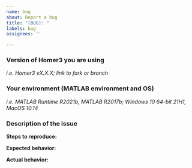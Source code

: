 ```yaml
---
name: bug
about: Report a bug
title: "[BUG]: "
labels: bug
assignees: ''

---
```


### Version of Homer3 you are using
*i.e. Homer3 vX.X.X; link to fork or branch*

### Your environment (MATLAB environment and OS)
*i.e. MATLAB Runtime R2021b, MATLAB R2017b; Windows 10 64-bit 21H1, MacOS 10.14*

### Description of the issue

**Steps to reproduce:**

**Expected behavior:**

**Actual behavior:**
